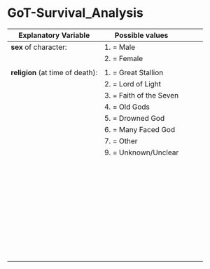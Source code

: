 # GoT-Survival_Analysis

| Explanatory Variable             | Possible values         |      |      |      |
| -------------------------------- | ----------------------- | ---- | ---- | ---- |
| **sex** of character:            | 1. = Male               |      |      |      |
|                                  | 2. = Female             |      |      |      |
|                                  |                         |      |      |      |
| **religion** (at time of death): | 1. = Great Stallion     |      |      |      |
|                                  | 2. = Lord of Light      |      |      |      |
|                                  | 3. = Faith of the Seven |      |      |      |
|                                  | 4. = Old Gods           |      |      |      |
|                                  | 5. = Drowned God        |      |      |      |
|                                  | 6. = Many Faced God     |      |      |      |
|                                  | 7. = Other              |      |      |      |
|                                  | 9. = Unknown/Unclear    |      |      |      |
|                                  |                         |      |      |      |
|                                  |                         |      |      |      |
|                                  |                         |      |      |      |
|                                  |                         |      |      |      |
|                                  |                         |      |      |      |
|                                  |                         |      |      |      |
|                                  |                         |      |      |      |
|                                  |                         |      |      |      |
|                                  |                         |      |      |      |
|                                  |                         |      |      |      |
|                                  |                         |      |      |      |
|                                  |                         |      |      |      |
|                                  |                         |      |      |      |
|                                  |                         |      |      |      |
|                                  |                         |      |      |      |
|                                  |                         |      |      |      |
|                                  |                         |      |      |      |
|                                  |                         |      |      |      |
|                                  |                         |      |      |      |
|                                  |                         |      |      |      |
|                                  |                         |      |      |      |
|                                  |                         |      |      |      |
|                                  |                         |      |      |      |
|                                  |                         |      |      |      |
|                                  |                         |      |      |      |
|                                  |                         |      |      |      |
|                                  |                         |      |      |      |
|                                  |                         |      |      |      |
|                                  |                         |      |      |      |
|                                  |                         |      |      |      |
|                                  |                         |      |      |      |
|                                  |                         |      |      |      |
|                                  |                         |      |      |      |
|                                  |                         |      |      |      |
|                                  |                         |      |      |      |
|                                  |                         |      |      |      |
|                                  |                         |      |      |      |
|                                  |                         |      |      |      |
|                                  |                         |      |      |      |

